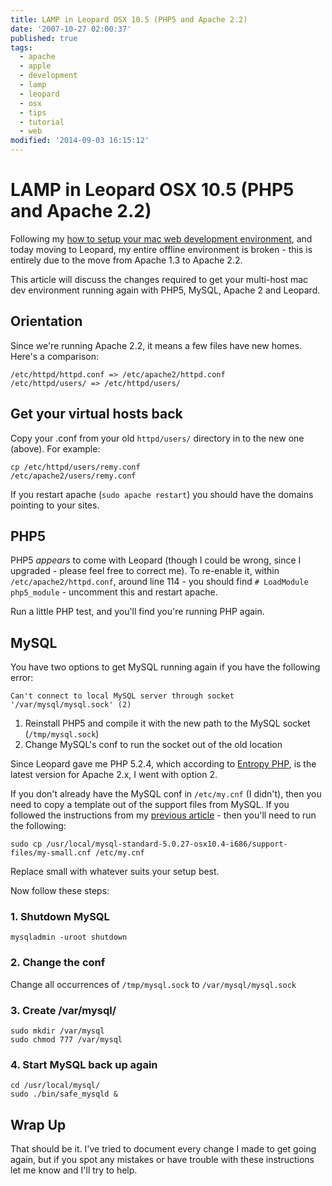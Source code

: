 ```yaml
---
title: LAMP in Leopard OSX 10.5 (PHP5 and Apache 2.2)
date: '2007-10-27 02:00:37'
published: true
tags:
  - apache
  - apple
  - development
  - lamp
  - leopard
  - osx
  - tips
  - tutorial
  - web
modified: '2014-09-03 16:15:12'
---
```

# LAMP in Leopard OSX 10.5 (PHP5 and Apache 2.2)

Following my [how to setup your mac web development environment](/2007/01/06/how-to-setup-your-mac-web-development-environment/), and today moving to Leopard, my entire offline environment is broken - this is entirely due to the move from Apache 1.3 to Apache 2.2.

This article will discuss the changes required to get your multi-host mac dev environment running again with PHP5, MySQL, Apache 2 and Leopard.


<!--more-->

## Orientation

Since we're running Apache 2.2, it means a few files have new homes.  Here's a comparison:

<pre><code>/etc/httpd/httpd.conf => /etc/apache2/httpd.conf
/etc/httpd/users/ => /etc/httpd/users/</code></pre>

## Get your virtual hosts back

Copy your .conf from your old <code>httpd/users/</code> directory in to the new one (above).  For example:

<code>cp /etc/httpd/users/remy.conf /etc/apache2/users/remy.conf</code>

If you restart apache (<code>sudo apache restart</code>) you should have the domains pointing to your sites.

## PHP5

PHP5 *appears* to come with Leopard (though I could be wrong, since I upgraded - please feel free to correct me).  To re-enable it, within <code>/etc/apache2/httpd.conf</code>, around line 114 - you should find <code># LoadModule php5_module</code> - uncomment this and restart apache.

Run a little PHP test, and you'll find you're running PHP again.

## MySQL

You have two options to get MySQL running again if you have the following error:

<code>Can't connect to local MySQL server through socket '/var/mysql/mysql.sock' (2)</code>

1. Reinstall PHP5 and compile it with the new path to the MySQL socket (<code>/tmp/mysql.sock</code>)
2. Change MySQL's conf to run the socket out of the old location

Since Leopard gave me PHP 5.2.4, which according to [Entropy PHP](http://www.entropy.ch/software/macosx/php/#install), is the latest version for Apache 2.x, I went with option 2.

If you don't already have the MySQL conf in <code>/etc/my.cnf</code> (I didn't), then you need to copy a template out of the support files from MySQL.  If you followed the instructions from my [previous article](/2007/01/06/how-to-setup-your-mac-web-development-environment/) - then you'll need to run the following:

<pre><code>sudo cp /usr/local/mysql-standard-5.0.27-osx10.4-i686/support-files/my-small.cnf /etc/my.cnf</code></pre>

Replace small with whatever suits your setup best.

Now follow these steps:

### 1. Shutdown MySQL

<code>mysqladmin -uroot shutdown</code>

### 2. Change the conf

Change all occurrences of <code>/tmp/mysql.sock</code> to <code>/var/mysql/mysql.sock</code>

### 3. Create /var/mysql/

<pre><code>sudo mkdir /var/mysql
sudo chmod 777 /var/mysql</code></pre>

### 4. Start MySQL back up again

<pre><code>cd /usr/local/mysql/
sudo ./bin/safe_mysqld &</code></pre>

## Wrap Up

That should be it.  I've tried to document every change I made to get going again, but if you spot any mistakes or have trouble with these instructions let me know and I'll try to help.
